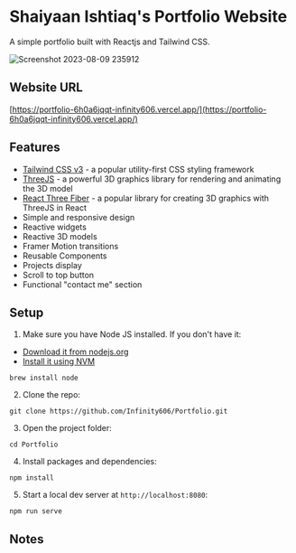 # Shaiyaan Ishtiaq's Portfolio Website

A simple portfolio built with Reactjs and Tailwind CSS.

![Screenshot 2023-08-09 235912](https://github.com/Infinity606/Portfolio/assets/57471042/57f0adcf-7b3d-4f66-9899-85d56753400f)

## Website URL

[https://portfolio-6h0a6jqqt-infinity606.vercel.app/](https://portfolio-6h0a6jqqt-infinity606.vercel.app/)

## Features

-   [Tailwind CSS v3](https://tailwindcss.com) - a popular utility-first CSS styling framework
-   [ThreeJS](https://threejs.org/) - a powerful 3D graphics library for rendering and animating the 3D model
-   [React Three Fiber](https://docs.pmnd.rs/react-three-fiber/getting-started/introduction) - a popular library for creating 3D graphics with ThreeJS in React
-   Simple and responsive design
-   Reactive widgets
-   Reactive 3D models
-   Framer Motion transitions
-   Reusable Components
-   Projects display
-   Scroll to top button
-   Functional "contact me" section 

## Setup

1. Make sure you have Node JS installed. If you don't have it:

-   [Download it from nodejs.org](https://nodejs.org)
-   [Install it using NVM ](https://github.com/nvm-sh/nvm)

```
brew install node
```

2. Clone the repo:

```
git clone https://github.com/Infinity606/Portfolio.git
```

3. Open the project folder:

```
cd Portfolio
```

4. Install packages and dependencies:

```
npm install
```

5. Start a local dev server at `http://localhost:8080`:

```
npm run serve
```

## Notes

